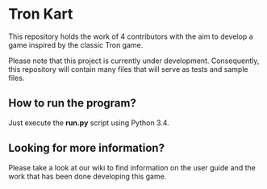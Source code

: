 Tron Kart
=========

This repository holds the work of 4 contributors with the aim to develop a game inspired by the classic Tron game.

Please note that this project is currently under development. 
Consequently, this repository will contain many files that will serve as tests and sample files.

How to run the program?
-

Just execute the **run.py** script using Python 3.4.

Looking for more information?
-
Please take a look at our wiki to find information on the user guide and the work that has been done developing this game.






